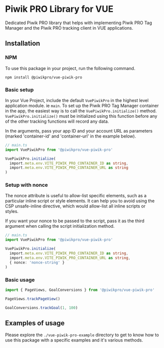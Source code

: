 # Piwik PRO Library for VUE

Dedicated Piwik PRO library that helps with implementing Piwik PRO Tag Manager and the Piwik PRO tracking client in VUE applications.

## Installation

### NPM

To use this package in your project, run the following command.

```
npm install @piwikpro/vue-piwik-pro
```

### Basic setup

In your Vue Project, include the default `VuePiwikPro` in the highest level application module. ie `main`. To set up the Piwik PRO Tag Manager container in the app, the easiest way is to call the `VuePiwikPro.initialize()` method. `VuePiwikPro.initialize()` must be initialized using this function before any of the other tracking functions will record any data.

In the arguments, pass your app ID and your account URL as parameters (marked 'container-id' and 'container-url' in the example below).

```ts
// main.ts
import VuePiwikPro from '@piwikpro/vue-piwik-pro'

VuePiwikPro.initialize(
  import.meta.env.VITE_PIWIK_PRO_CONTAINER_ID as string,
  import.meta.env.VITE_PIWIK_PRO_CONTAINER_URL as string
)
```

### Setup with nonce

The nonce attribute is useful to allow-list specific elements, such as a particular inline script or style elements. It can help you to avoid using the CSP unsafe-inline directive, which would allow-list all inline scripts or styles.

If you want your nonce to be passed to the script, pass it as the third argument when calling the script initialization method.

```ts
// main.ts
import VuePiwikPro from '@piwikpro/vue-piwik-pro'

VuePiwikPro.initialize(
  import.meta.env.VITE_PIWIK_PRO_CONTAINER_ID as string,
  import.meta.env.VITE_PIWIK_PRO_CONTAINER_URL as string,
  { nonce: 'nonce-string' }
)
```

### Basic usage

```ts
import { PageViews, GoalConversions } from '@piwikpro/vue-piwik-pro'

PageViews.trackPageView()

GoalConversions.trackGoal(1, 100)
```

## Examples of usage

Please explore the `./vue-piwik-pro-example` directory to get to know how to use this package with a specific examples and it's various methods.
